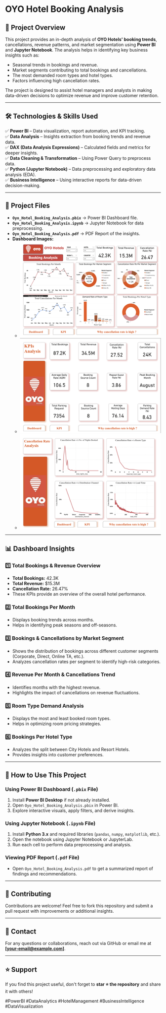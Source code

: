 # **OYO Hotel Booking Analysis**

## 📌 **Project Overview**
This project provides an in-depth analysis of **OYO Hotels' booking trends**, cancellations, revenue patterns, and market segmentation using **Power BI** and **Jupyter Notebook**. The analysis helps in identifying key business insights such as:
- Seasonal trends in bookings and revenue.
- Market segments contributing to total bookings and cancellations.
- The most demanded room types and hotel types.
- Factors influencing high cancellation rates.

The project is designed to assist hotel managers and analysts in making data-driven decisions to optimize revenue and improve customer retention.

---

## 🛠 **Technologies & Skills Used**
✅ **Power BI** – Data visualization, report automation, and KPI tracking.  
✅ **Data Analysis** – Insights extraction from booking trends and revenue data.  
✅ **DAX (Data Analysis Expressions)** – Calculated fields and metrics for deeper insights.  
✅ **Data Cleaning & Transformation** – Using Power Query to preprocess data.  
✅ **Python (Jupyter Notebook)** – Data preprocessing and exploratory data analysis (EDA).  
✅ **Business Intelligence** – Using interactive reports for data-driven decision-making.  

---

## 📂 **Project Files**
- **`Oyo_Hotel_Booking_Analysis.pbix`** → Power BI Dashboard file.
- **`Oyo_Hotel_Booking_Analysis.ipynb`** → Jupyter Notebook for data preprocessing.
- **`Oyo_Hotel_Booking_Analysis.pdf`** → PDF Report of the insights.
- **Dashboard Images:**
  - ![Dashboard 1](https://github.com/viplavs2004/Oyo_Hotel_booking_Analysis/blob/main/Oyo_dashbroad1.png)
  - ![Dashboard 2](https://github.com/viplavs2004/Oyo_Hotel_booking_Analysis/blob/main/Oyo_dashbroad2.png)
  - ![Dashboard 3](https://github.com/viplavs2004/Oyo_Hotel_booking_Analysis/blob/main/Oyo_dashbroad3.png)

---

## 📊 **Dashboard Insights**
### **1️⃣ Total Bookings & Revenue Overview**
- **Total Bookings:** 42.3K
- **Total Revenue:** $15.3M
- **Cancellation Rate:** 26.47%
- These KPIs provide an overview of the overall hotel performance.

### **2️⃣ Total Bookings Per Month**
- Displays booking trends across months.
- Helps in identifying peak seasons and off-seasons.

### **3️⃣ Bookings & Cancellations by Market Segment**
- Shows the distribution of bookings across different customer segments (Corporate, Direct, Online TA, etc.).
- Analyzes cancellation rates per segment to identify high-risk categories.

### **4️⃣ Revenue Per Month & Cancellations Trend**
- Identifies months with the highest revenue.
- Highlights the impact of cancellations on revenue fluctuations.

### **5️⃣ Room Type Demand Analysis**
- Displays the most and least booked room types.
- Helps in optimizing room pricing strategies.

### **6️⃣ Bookings Per Hotel Type**
- Analyzes the split between City Hotels and Resort Hotels.
- Provides insights into customer preferences.

---

## 🚀 **How to Use This Project**
### **Using Power BI Dashboard (`.pbix` File)**
1. Install **Power BI Desktop** if not already installed.
2. Open `Oyo_Hotel_Booking_Analysis.pbix` in Power BI.
3. Explore interactive visuals, apply filters, and derive insights.

### **Using Jupyter Notebook (`.ipynb` File)**
1. Install **Python 3.x** and required libraries (`pandas`, `numpy`, `matplotlib`, etc.).
2. Open the notebook using Jupyter Notebook or JupyterLab.
3. Run each cell to perform data preprocessing and analysis.

### **Viewing PDF Report (`.pdf` File)**
- Open `Oyo_Hotel_Booking_Analysis.pdf` to get a summarized report of findings and recommendations.

---

## 🤝 **Contributing**
Contributions are welcome! Feel free to fork this repository and submit a pull request with improvements or additional insights.

---

## 📧 **Contact**
For any questions or collaborations, reach out via GitHub or email me at **[your-email@example.com]**.

---

## ⭐ **Support**
If you find this project useful, don't forget to **star ⭐ the repository** and share it with others!

#PowerBI #DataAnalytics #HotelManagement #BusinessIntelligence #DataVisualization

